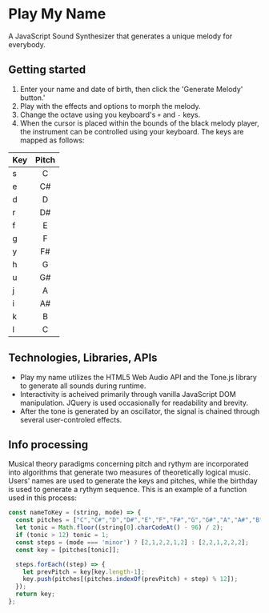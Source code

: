 # Play My Name
A JavaScript Sound Synthesizer that generates a unique melody for everybody.

## Getting started
1. Enter your name and date of birth, then click the 'Generate Melody' button.'
2. Play with the effects and options to morph the melody.
3. Change the octave using you keyboard's `+` and `-` keys.
4. When the cursor is placed within the bounds of the black melody player, the instrument can be controlled using your keyboard. The keys are mapped as follows:

| Key | Pitch |
| ----|:-----:|
| s   | C|
| e   | C#|
| d|D|
|r|D#|
|f| E|
|g| F|
|y| F#|
|h| G|
|u| G#|
|j| A|
|i| A#|
|k| B|
|l| C|
  

## Technologies, Libraries, APIs
- Play my name utilizes the HTML5 Web Audio API and the Tone.js library to generate all sounds during runtime.
- Interactivity is acheived primarily through vanilla JavaScript DOM manipulation. JQuery is used occasionally for readability and brevity.
- After the tone is generated by an oscillator, the signal is chained through several user-controled effects.

## Info processing
Musical theory paradigms concerning pitch and rythym are incorporated into algorithms that generate two measures of theoretically logical music. Users' names are used to generate the keys and pitches, while the birthday is used to generate a rythym sequence. This is an example of a function used in this process:
```js
const nameToKey = (string, mode) => {
  const pitches = ["C","C#","D","D#","E","F","F#","G","G#","A","A#","B"];
  let tonic = Math.floor((string[0].charCodeAt() - 96) / 2);
  if (tonic > 12) tonic = 1;
  const steps = (mode === 'minor') ? [2,1,2,2,1,2] : [2,2,1,2,2,2];
  const key = [pitches[tonic]];

  steps.forEach((step) => {
    let prevPitch = key[key.length-1];
    key.push(pitches[(pitches.indexOf(prevPitch) + step) % 12]);
  });
  return key;
};
```


